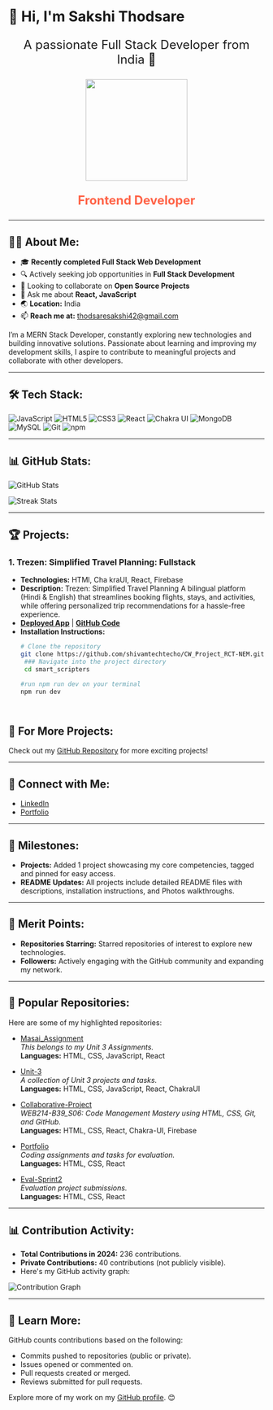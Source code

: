 # 👋 Hi, I'm Sakshi Thodsare
<p align="center" style="font-size: 24px; font-weight: normal;">
  A passionate Full Stack Developer from India 🚀
</p>


<p align="center">
  <img src="https://drive.google.com/uc?export=view&id=1r_OUl0CBPVtEeXCFOiwxmjBsQDawZIQq" width="200" />
</p>

<p align="center" style="font-size: 24px; color: #FF6347; font-weight: bold;">
  Frontend Developer
</p>


---

## 👨‍💻 About Me:
- 🎓 **Recently completed Full Stack Web Development**
- 🔍 Actively seeking job opportunities in **Full Stack Development**
- 👯 Looking to collaborate on **Open Source Projects**
- 💬 Ask me about **React, JavaScript**
- 🌏 **Location:** India
- 📫 **Reach me at:** thodsaresakshi42@gmail.com

I’m a MERN Stack Developer, constantly exploring new technologies and building innovative solutions. Passionate about learning and improving my development skills, I aspire to contribute to meaningful projects and collaborate with other developers.

---

## 🛠️ Tech Stack:
![JavaScript](https://img.shields.io/badge/JavaScript-F7DF1E?logo=javascript&logoColor=black&style=flat-square)
![HTML5](https://img.shields.io/badge/HTML5-E34F26?logo=html5&logoColor=white&style=flat-square)
![CSS3](https://img.shields.io/badge/CSS3-1572B6?logo=css3&logoColor=white&style=flat-square)
![React](https://img.shields.io/badge/React-61DAFB?logo=react&logoColor=black&style=flat-square)
![Chakra UI](https://img.shields.io/badge/Chakra--UI-319795?logo=chakra-ui&logoColor=white&style=flat-square)
![MongoDB](https://img.shields.io/badge/MongoDB-47A248?logo=mongodb&logoColor=white&style=flat-square)
![MySQL](https://img.shields.io/badge/MySQL-4479A1?logo=mysql&logoColor=white&style=flat-square)
![Git](https://img.shields.io/badge/Git-F05032?logo=git&logoColor=white&style=flat-square)
![npm](https://img.shields.io/badge/npm-CB3837?logo=npm&logoColor=white&style=flat-square)

---

## 📊 GitHub Stats:
![GitHub Stats](https://github-readme-stats.vercel.app/api?username=sakshi1703&show_icons=true&theme=radical)

![Streak Stats](https://github-readme-streak-stats.herokuapp.com/?user=sakshi1703&theme=radical)


---

## 🏆 Projects:
### **1. Trezen: Simplified Travel Planning:** Fullstack  
- **Technologies:** HTMl, Cha kraUI, React, Firebase  
- **Description:** 
Trezen: Simplified Travel Planning
A bilingual platform (Hindi & English) that streamlines booking flights, stays, and activities, while offering personalized trip recommendations for a hassle-free experience.  
- **[Deployed App](https://trezen-smart-scipters.netlify.app/)** | **[GitHub Code](https://github.com/shivamtechtecho/CW_Project_RCT-NEM)**  
- **Installation Instructions:**
  ```bash
  # Clone the repository
  git clone https://github.com/shivamtechtecho/CW_Project_RCT-NEM.git
   ### Navigate into the project directory
   cd smart_scripters

  #run npm run dev on your terminal
  npm run dev

  


## 🌟 For More Projects:
Check out my [GitHub Repository](https://github.com/sakshi1703) for more exciting projects!

---

## 🤝 Connect with Me:
- [LinkedIn](www.linkedin.com/in/sakshi-thodsare-417169320)
- [Portfolio]()
---

## 📅 Milestones:
- **Projects:** Added 1 project showcasing my core competencies, tagged and pinned for easy access.
- **README Updates:** All projects include detailed README files with descriptions, installation instructions, and Photos walkthroughs.

---

## 🔖 Merit Points:
- **Repositories Starring:** Starred repositories of interest to explore new technologies.
- **Followers:** Actively engaging with the GitHub community and expanding my network.

---

## 📂 Popular Repositories:
Here are some of my highlighted repositories:

- [Masai_Assignment](https://github.com/sakshi1703/Unit-3)  
  *This belongs to my Unit 3 Assignments.*  
  **Languages:** HTML, CSS, JavaScript, React 

- [Unit-3](https://github.com/sakshi1703/Unit-3)  
  *A collection of Unit 3 projects and tasks.*  
  **Languages:** HTML, CSS, JavaScript, React, ChakraUI 

- [Collaborative-Project](https://github.com/shivamtechtecho/CW_Project_RCT-NEM.git)  
  *WEB214-B39_S06: Code Management Mastery using HTML, CSS, Git, and GitHub.*  
  **Languages:** HTML, CSS, React, Chakra-UI, Firebase  

- [Portfolio](https://https://github.com/sakshi1703/Portfoilo)  
  *Coding assignments and tasks for evaluation.*  
  **Languages:** HTML, CSS, React  

- [Eval-Sprint2](https://https://github.com/sakshi1703/QuizApplication)  
  *Evaluation project submissions.*  
  **Languages:** HTML, CSS, React

---

## 📊 Contribution Activity:
- **Total Contributions in 2024:** 236 contributions.
- **Private Contributions:** 40 contributions (not publicly visible).  
- Here's my GitHub activity graph:

![Contribution Graph](https://activity-graph.herokuapp.com/graph?username=sakshi1703&theme=radical)

---

## 🚀 Learn More:
GitHub counts contributions based on the following:
- Commits pushed to repositories (public or private).
- Issues opened or commented on.
- Pull requests created or merged.
- Reviews submitted for pull requests.

Explore more of my work on my [GitHub profile](https://github.com/sakshi1703). 😊

